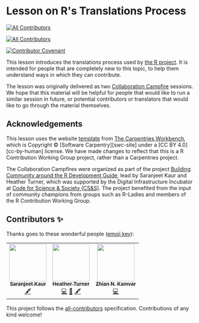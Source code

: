 # Lesson on R's Translations Process
<!-- ALL-CONTRIBUTORS-BADGE:START - Do not remove or modify this section -->
[![All Contributors](https://img.shields.io/badge/all_contributors-3-orange.svg?style=flat-square)](#contributors-)
<!-- ALL-CONTRIBUTORS-BADGE:END -->
<!-- ALL-CONTRIBUTORS-BADGE:START - Do not remove or modify this section -->
[![All Contributors](https://img.shields.io/badge/all_contributors-3-orange.svg?style=flat-square)](#contributors-)
<!-- ALL-CONTRIBUTORS-BADGE:END -->

[![Contributor Covenant](https://img.shields.io/badge/Contributor%20Covenant-1.2-0baaaa.svg)](code_of_conduct.md)

This lesson introduces the translations process used by [the R project](https://www.r-project.org/).
It is intended for people that are completely new to this topic, 
to help them understand ways in which they can contribute.

The lesson was originally delivered as two [Collaboration Campfire](https://contributor.r-project.org/events/collaboration-campfires) sessions.
We hope that this material will be helpful for people that would like to 
run a similar session in future, or potential contributors or translators that would like to
go through the material themselves.

## Acknowledgements

This lesson uses the website [template](https://github.com/carpentries/workbench-template-rmd) from [The Carpentries Workbench](https://carpentries.github.io/sandpaper-docs/), which is 
Copyright © [Software Carpentry][swc-site] 
under a [CC BY 4.0][cc-by-human] license. We have made changes to reflect that this is a R Contribution Working Group project, rather than a Carpentries project.

The Collaboration Campfires were organized as part of the project [Building Community around the R Development Guide](https://incubator.codeforscience.org/cohort), lead by Saranjeet Kaur and Heather Turner, which was supported by the Digital Infrastructure Incubator at [Code for Science & Society (CS&S)](https://codeforscience.org/). The project benefited from the input of community champions from groups such as R-Ladies and members of the R Contribution Working Group.

## Contributors ✨

Thanks goes to these wonderful people ([emoji key](https://allcontributors.org/docs/en/emoji-key)):

<!-- ALL-CONTRIBUTORS-LIST:START - Do not remove or modify this section -->
<!-- prettier-ignore-start -->
<!-- markdownlint-disable -->
<table>
  <tr>
    <td align="center"><a href="https://saranjeetkaur.github.io/About-Me/"><img src="https://avatars.githubusercontent.com/u/28556616?v=4?s=100" width="100px;" alt=""/><br /><sub><b>Saranjeet Kaur</b></sub></a><br /><a href="#content-SaranjeetKaur" title="Content">🖋</a></td>
    <td align="center"><a href="https://www.heatherturner.net/"><img src="https://avatars.githubusercontent.com/u/3343008?v=4?s=100" width="100px;" alt=""/><br /><sub><b>Heather Turner</b></sub></a><br /><a href="https://github.com/r-devel/r-translations-lesson/commits?author=hturner" title="Code">💻</a> <a href="https://github.com/r-devel/r-translations-lesson/pulls?q=is%3Apr+reviewed-by%3Ahturner" title="Reviewed Pull Requests">👀</a> <a href="#content-hturner" title="Content">🖋</a></td>
    <td align="center"><a href="http://zkamvar.netlify.com"><img src="https://avatars.githubusercontent.com/u/3639446?v=4?s=100" width="100px;" alt=""/><br /><sub><b>Zhian N. Kamvar</b></sub></a><br /><a href="https://github.com/r-devel/r-translations-lesson/commits?author=zkamvar" title="Code">💻</a></td>
  </tr>
</table>

<!-- markdownlint-restore -->
<!-- prettier-ignore-end -->

<!-- ALL-CONTRIBUTORS-LIST:END -->

This project follows the [all-contributors](https://github.com/all-contributors/all-contributors) specification. Contributions of any kind welcome!